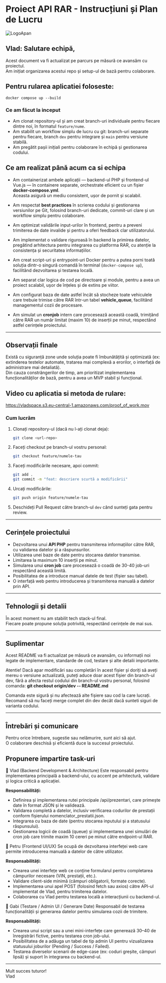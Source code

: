 # Proiect API RAR - Instrucțiuni și Plan de Lucru

![LogoApan](https://csmgalati.ro/wp-content/uploads/2023/06/logo-apan-1920x1080-1.png)

## Vlad: Salutare echipă,

Acest document va fi actualizat pe parcurs pe măsură ce avansăm cu proiectul.  
Am inițiat organizarea acestui repo și setup-ul de bază pentru colaborare.  

## Pentru rularea aplicatiei foloseste:

    docker compose up --build


### Ce am făcut la inceput

- Am clonat repository-ul și am creat branch-uri individuale pentru fiecare dintre noi, în formatul `feature/nume`.
- Am stabilit un workflow simplu de lucru cu git: branch-uri separate pentru fiecare, branch `dev` pentru integrare și `main` pentru versiune stabilă.
- Am pregătit pașii inițiali pentru colaborare în echipă și gestionarea codului.

## Ce am realizat până acum ca si echipa

- Am containerizat ambele aplicații — backend-ul PHP și frontend-ul Vue.js — în containere separate, orchestrate eficient cu un fișier **docker-compose.yml**.  
Aceasta asigură un mediu consistent, ușor de pornit și scalabil.

- Am respectat **best practices** în scrierea codului și gestionarea versiunilor pe Git, folosind branch-uri dedicate, commit-uri clare și un workflow simplu pentru colaborare.

- Am optimizat validările input-urilor în frontend, pentru a preveni trimiterea de date invalide și pentru a oferi feedback clar utilizatorului.

- Am implementat o validare riguroasă în backend la primirea datelor, pregătind arhitectura pentru integrarea cu platforma RAR, cu atenție la consistența și securitatea informațiilor.

- Am creat script-uri și entrypoint-uri Docker pentru a putea porni toată soluția dintr-o singură comandă în terminal (`docker-compose up`), facilitând dezvoltarea și testarea locală.

- Am separat clar logica de cod pe directoare și module, pentru a avea un proiect scalabil, ușor de înțeles și de extins pe viitor.

- Am configurat baza de date astfel încât să stocheze toate vehiculele care trebuie trimise către RAR într-un tabel **vehicle_queue**, facilitând managementul cozii de procesare.

- Am simulat un **cronjob** intern care procesează această coadă, trimițând către RAR un număr limitat (maxim 10) de inserții pe minut, respectând astfel cerințele proiectului.

---

## Observații finale

Există cu siguranță zone unde soluția poate fi îmbunătățită și optimizată (ex: extinderea testelor automate, tratarea mai complexă a erorilor, o interfață de administrare mai detaliată).  
Din cauza constrângerilor de timp, am prioritizat implementarea funcționalităților de bază, pentru a avea un MVP stabil și funcțional.  

## Video cu aplicatia si metoda de rulare: 
https://vladspace.s3.eu-central-1.amazonaws.com/proof_of_work.mov


### Cum lucrăm

1. Clonați repository-ul (dacă nu l-ați clonat deja):

    ```bash
    git clone <url-repo>
    ```

2. Faceți checkout pe branch-ul vostru personal:

    ```bash
    git checkout feature/numele-tau
    ```

3. Faceți modificările necesare, apoi commit:

    ```bash
    git add .
    git commit -m "feat: descriere scurtă a modificării"
    ```

4. Urcați modificările:

    ```bash
    git push origin feature/numele-tau
    ```

5. Deschideți Pull Request către branch-ul `dev` când sunteți gata pentru review.

---

## Cerințele proiectului

- Dezvoltarea unui **API PHP** pentru transmiterea informațiilor către RAR, cu validarea datelor și a răspunsurilor.
- Utilizarea unei baze de date pentru stocarea datelor transmise.
- Limitarea la maximum 10 inserții pe minut.
- Simularea unui **cron job** care procesează o coadă de 30-40 job-uri respectând această limită.
- Posibilitatea de a introduce manual datele de test (fișier sau tabel).
- O interfață web pentru introducerea și transmiterea manuală a datelor prin API.

---

## Tehnologii și detalii

În acest moment nu am stabilit tech stack-ul final.  
Fiecare poate propune soluția potrivită, respectând cerințele de mai sus.  

---

## Suplimentar

Acest README va fi actualizat pe măsură ce avansăm, cu informații noi legate de implementare, standarde de cod, testare și alte detalii importante.

Atentie! Dacă apar modificări sau completări în acest fișier și doriți să aveți mereu o versiune actualizată, puteți aduce doar acest fișier din branch-ul dev, fără a afecta restul codului din branch-ul vostru personal, folosind comanda: **git checkout origin/dev -- README.md** 

Comanda este sigură și nu afectează alte fișiere sau cod la care lucrați. Recomand să nu faceți merge complet din dev decât dacă sunteti siguri de varianta codului.

---

## Întrebări și comunicare

Pentru orice întrebare, sugestie sau nelămurire, sunt aici să ajut.  
O colaborare deschisă și eficientă duce la succesul proiectului.

## Propunere impartire task-uri

🔹 Vlad (Backend Development & Architecture)
Este responsabil pentru implementarea principală a backend-ului, cu accent pe arhitectură, validare și logica critică a aplicației.

**Responsabilități:**

- Definirea și implementarea rutei principale /api/prezentari, care primește date în format JSON și le validează.
- Validarea completă a datelor, inclusiv verificarea codurilor de prestații conform fișierului nomenclator_prestatii.json.
- Integrarea cu baza de date (pentru stocarea inputului și a statusului răspunsului).
- Gestionarea logicii de coadă (queue) și implementarea unei simulări de cron job care trimite maxim 10 cereri pe minut către endpoint-ul RAR.

🔹 Petru (Frontend UI/UX)
Se ocupă de dezvoltarea interfeței web care permite introducerea manuală a datelor de către utilizator.

**Responsabilități:**

- Crearea unei interfețe web ce conține formularul pentru completarea câmpurilor necesare (VIN, prestații, etc.).
- Validare client-side minimă (câmpuri obligatorii, formate corecte).
- Implementarea unui apel POST (folosind fetch sau axios) către API-ul implementat de Vlad, pentru trimiterea datelor.
- Colaborarea cu Vlad pentru testarea locală a interacțiunii cu backend-ul.

🔹 Gabi (Testare / Admin UI / Generare Date)
Responsabil de testarea funcționalității și generarea datelor pentru simularea cozii de trimitere.

**Responsabilități:**

- Crearea unui script sau a unei mini-interfețe care generează 30–40 de înregistrări fictive, pentru testarea cron job-ului.
- Posibilitatea de a adăuga un tabel de tip admin UI pentru vizualizarea statusului joburilor (Pending / Success / Failed).
- Testarea diverselor scenarii de edge-case (ex: coduri greșite, câmpuri lipsă) și suport în integrarea cu backend-ul.

---

Mult succes tuturor!  
Vlad
